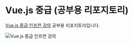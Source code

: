 # Vue.js 중급 (공부용 리포지토리)

[Vue.js 중급 인프런 강의](https://www.inflearn.com/course/vue-pwa-vue-js-%EC%A4%91%EA%B8%89) 공부용 리포지토리입니다.

![Vue.js 중급 인프런 강의](https://cdn.inflearn.com/public/courses/136498/course_cover/33a35374-af5f-4085-a650-4909c03e8d5d/lv2.png)
